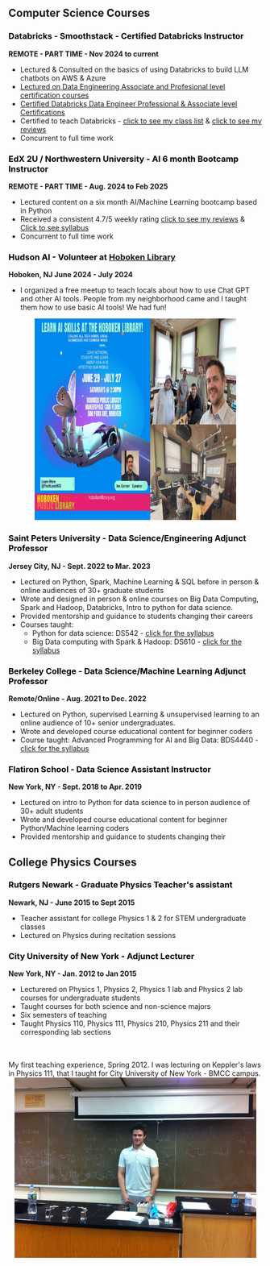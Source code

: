 ## Computer Science Courses

**<h3 style="color:Black">Databricks - Smoothstack - Certified Databricks Instructor</h3> </p>REMOTE - PART TIME  - Nov 2024 to current**

* Lectured & Consulted on the basics of using Databricks to build LLM chatbots on AWS & Azure
* <a href="https://www.databricks.com/learn/training/home">Lectured on Data Engineering Associate and Profesional level certification courses</a>
* <a href="https://credentials.databricks.com/profile/joeganser632516/wallet">Certified Databricks Data Engineer Professional & Associate level Certifications</a>
* Certified to teach Databricks - <a href="https://drive.google.com/file/d/1EssjGe1gYXJ5gliVBxG447vr_r-hCHFA/view?usp=sharing">click to see my class list</a> & <a href="https://drive.google.com/file/d/1CxUkYs4uf06-j2N_YInQg6n2w6Vswtzl/view?usp=sharing">click to see my reviews</a>
* Concurrent to full time work
</p></p>

**<h3 style="color:Black">EdX 2U / Northwestern University - AI 6 month Bootcamp Instructor</h3> </p>REMOTE - PART TIME  - Aug. 2024 to Feb 2025**

* Lectured content on a six month AI/Machine Learning bootcamp based in Python
* Received a consistent 4.7/5 weekly rating <a href="https://drive.google.com/file/d/1B3tWkndmbtznMOXmw8XXYGCTujQClPjz/view?usp=sharing">click to see my reviews</a> & <a href="https://drive.google.com/file/d/1Ipbck76ulyFwnjBtbeQ-D3FHHbRgyalH/view?usp=sharing">Click to see syllabus</a>
* Concurrent to full time work
</p></p>

**<h3 style="color:Black">Hudson AI - Volunteer at <a href="https://hobokenlibrary.org">Hoboken Library</a></h3> </p> Hoboken, NJ June 2024 - July 2024**

* I organized a free meetup to teach locals about how to use Chat GPT and other AI tools. People from my neighborhood came and I taught them how to use basic AI tools! We had fun!
<center>
<a href="https://drive.google.com/file/d/1sU_C_ag-cxLY9_xNGdLex1ZZHOtHh_jK/view?usp=sharing"><img src='../conferences/images/hudson_ai/Hudson_ai.png' style="horizontal-align:middle" width=400 height=400></a>
</center>

</p></p>

**<h3 style="color:Black">Saint Peters University - Data Science/Engineering Adjunct Professor</h3> </p>Jersey City, NJ  - Sept. 2022 to Mar. 2023**

* Lectured on Python, Spark, Machine Learning & SQL before in person & online audiences of 30+ graduate students
* Wrote and designed in person & online courses on Big Data Computing, Spark and Hadoop, Databricks, Intro to python for data science.
* Provided mentorship and guidance to students changing their careers
* Courses taught:
    * Python for data science: DS542 - <a href="/teaching/syllabi/ds542syllabus/ds542syllabus.pdf">click for the syllabus</a>
    * Big Data computing with Spark & Hadoop: DS610 - <a href="/teaching/syllabi/DS610Syllabus/DS610SyllabusMaster_1_.docx.html">click for the syllabus</a>
</p></p>

**<h3 style="color:Black">Berkeley College - Data Science/Machine Learning Adjunct Professor</h3> </p>Remote/Online - Aug. 2021 to Dec. 2022**

* Lectured on Python, supervised Learning & unsupervised learning to an online audience of 10+ senior undergraduates.
* Wrote and developed course educational content for beginner coders
* Course taught: Advanced Programming for AI and Big Data: BDS4440 - <a href="/teaching/syllabi/BDS4440_Syllabus/BDS4440_Syllabus.html">click for the syllabus</a>

</p>

**<h3 style="color:Black">Flatiron School - Data Science Assistant Instructor </h3></p>New York, NY  - Sept. 2018 to Apr. 2019**

* Lectured on intro to Python for data science to in person audience of 30+ adult students
* Wrote and developed course educational content for beginner Python/Machine learning coders
* Provided mentorship and guidance to students changing their

</p>

## College Physics Courses

**<h3 style="color:Black">Rutgers Newark - Graduate Physics Teacher's assistant</h3></p> Newark, NJ - June 2015 to Sept 2015**

* Teacher assistant for college Physics 1 & 2 for STEM undergraduate classes
* Lectured on Physics during recitation sessions

</p>

**<h3 style="color:Black">City University of New York - Adjunct Lecturer</h3></p> New York, NY - Jan. 2012 to Jan 2015**

* Lecturered on Physics 1, Physics 2, Physics 1 lab and Physics 2 lab courses for undergraduate students
* Taught courses for both science and non-science majors
* Six semesters of teaching
* Taught Physics 110, Physics 111, Physics 210, Physics 211 and their corresponding lab sections




</p></p></p></p></br></br>
My first teaching experience, Spring 2012. I was lecturing on Keppler's laws in Physics 111, that I taught for City University of New York - BMCC campus.
<center>
<img src = '/teaching/first_teaching_pic.jpg' width=480 height=358>
</center>